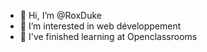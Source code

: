 - 👋 Hi, I’m @RoxDuke
- 👀 I’m interested in web développement
- 🌱 I've finished learning at Openclassrooms

<!---
RoxDuke/RoxDuke is a ✨ special ✨ repository because its `README.md` (this file) appears on your GitHub profile.
You can click the Preview link to take a look at your changes.
--->
